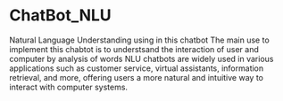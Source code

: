 # ChatBot_NLU
Natural Language Understanding using in this chatbot 
The main use to implement this chabtot is to understsand the interaction of user and computer by analysis of words
NLU chatbots are widely used in various applications such as customer service, virtual assistants, information retrieval, and more, offering users a more natural and intuitive way to interact with computer systems.
